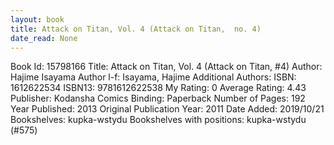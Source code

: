 ```yaml
---
layout: book
title: Attack on Titan, Vol. 4 (Attack on Titan,  no. 4)
date_read: None
---
```


Book Id: 15798166
Title: Attack on Titan, Vol. 4 (Attack on Titan, #4)
Author: Hajime Isayama
Author l-f: Isayama, Hajime
Additional Authors: 
ISBN: 1612622534
ISBN13: 9781612622538
My Rating: 0
Average Rating: 4.43
Publisher: Kodansha Comics
Binding: Paperback
Number of Pages: 192
Year Published: 2013
Original Publication Year: 2011
Date Added: 2019/10/21
Bookshelves: kupka-wstydu
Bookshelves with positions: kupka-wstydu (#575)

